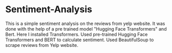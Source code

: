 # Sentiment-Analysis
This is a simple sentiment analysis on the reviews from yelp website. It was done with the help of a pre trained model "Hugging Face Transformers" and Bert.
Here I installed Transformers. 
Used pre-trained Hugging Face Transformers and BERT to calculate sentiment. 
Used BeautifulSoup to scrape reviews from Yelp website.

